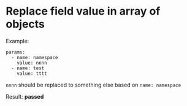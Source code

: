 # Replace field value in array of objects

Example:
```
params:
  - name: namespace
    value: nnnn
  - name: test
    value: tttt
```
`nnnn` should be replaced to something else based on `name: namespace`

Result: **passed**
